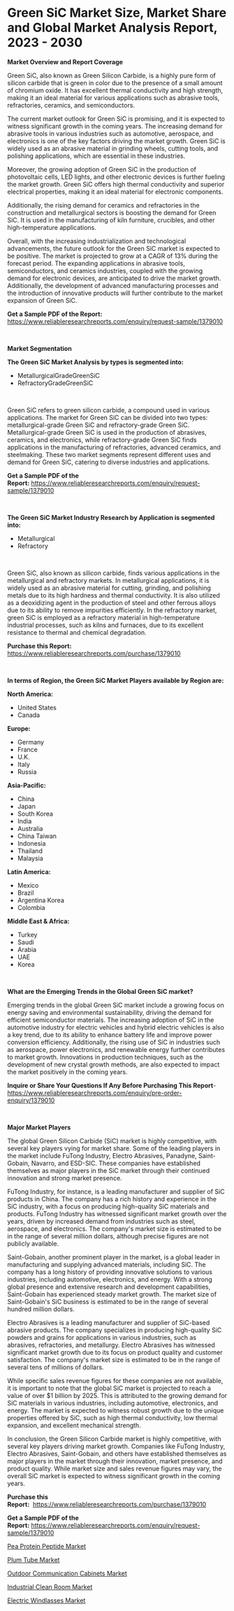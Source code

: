 <p><h1>Green SiC Market Size, Market Share and Global Market Analysis Report, 2023 - 2030</h1></p><p><strong>Market Overview and Report Coverage</strong></p>
<p><p>Green SiC, also known as Green Silicon Carbide, is a highly pure form of silicon carbide that is green in color due to the presence of a small amount of chromium oxide. It has excellent thermal conductivity and high strength, making it an ideal material for various applications such as abrasive tools, refractories, ceramics, and semiconductors.</p><p>The current market outlook for Green SiC is promising, and it is expected to witness significant growth in the coming years. The increasing demand for abrasive tools in various industries such as automotive, aerospace, and electronics is one of the key factors driving the market growth. Green SiC is widely used as an abrasive material in grinding wheels, cutting tools, and polishing applications, which are essential in these industries.</p><p>Moreover, the growing adoption of Green SiC in the production of photovoltaic cells, LED lights, and other electronic devices is further fueling the market growth. Green SiC offers high thermal conductivity and superior electrical properties, making it an ideal material for electronic components.</p><p>Additionally, the rising demand for ceramics and refractories in the construction and metallurgical sectors is boosting the demand for Green SiC. It is used in the manufacturing of kiln furniture, crucibles, and other high-temperature applications.</p><p>Overall, with the increasing industrialization and technological advancements, the future outlook for the Green SiC market is expected to be positive. The market is projected to grow at a CAGR of 13% during the forecast period. The expanding applications in abrasive tools, semiconductors, and ceramics industries, coupled with the growing demand for electronic devices, are anticipated to drive the market growth. Additionally, the development of advanced manufacturing processes and the introduction of innovative products will further contribute to the market expansion of Green SiC.</p></p>
<p><strong>Get a Sample PDF of the Report:</strong> <a href="https://www.reliableresearchreports.com/enquiry/request-sample/1379010">https://www.reliableresearchreports.com/enquiry/request-sample/1379010</a></p>
<p>&nbsp;</p>
<p><strong>Market Segmentation</strong></p>
<p><strong>The Green SiC Market Analysis by types is segmented into:</strong></p>
<p><ul><li>MetallurgicalGradeGreenSiC</li><li>RefractoryGradeGreenSiC</li></ul></p>
<p>&nbsp;</p>
<p><p>Green SiC refers to green silicon carbide, a compound used in various applications. The market for Green SiC can be divided into two types: metallurgical-grade Green SiC and refractory-grade Green SiC. Metallurgical-grade Green SiC is used in the production of abrasives, ceramics, and electronics, while refractory-grade Green SiC finds applications in the manufacturing of refractories, advanced ceramics, and steelmaking. These two market segments represent different uses and demand for Green SiC, catering to diverse industries and applications.</p></p>
<p><strong>Get a Sample PDF of the Report:</strong>&nbsp;<a href="https://www.reliableresearchreports.com/enquiry/request-sample/1379010">https://www.reliableresearchreports.com/enquiry/request-sample/1379010</a></p>
<p>&nbsp;</p>
<p><strong>The Green SiC Market Industry Research by Application is segmented into:</strong></p>
<p><ul><li>Metallurgical</li><li>Refractory</li></ul></p>
<p>&nbsp;</p>
<p><p>Green SiC, also known as silicon carbide, finds various applications in the metallurgical and refractory markets. In metallurgical applications, it is widely used as an abrasive material for cutting, grinding, and polishing metals due to its high hardness and thermal conductivity. It is also utilized as a deoxidizing agent in the production of steel and other ferrous alloys due to its ability to remove impurities efficiently. In the refractory market, green SiC is employed as a refractory material in high-temperature industrial processes, such as kilns and furnaces, due to its excellent resistance to thermal and chemical degradation.</p></p>
<p><strong>Purchase this Report:</strong>&nbsp; <a href="https://www.reliableresearchreports.com/purchase/1379010">https://www.reliableresearchreports.com/purchase/1379010</a></p>
<p>&nbsp;</p>
<p><strong>In terms of Region, the Green SiC Market Players available by Region are:</strong></p>
<p>
    <p> <strong> North America: </strong>
        <ul>
            <li>United States</li>
            <li>Canada</li>
        </ul>
        </p> 
    <p> <strong> Europe: </strong>
        <ul>
            <li>Germany</li>
            <li>France</li>
            <li>U.K.</li>
            <li>Italy</li>
            <li>Russia</li>
        </ul>
        </p> 
    <p> <strong> Asia-Pacific: </strong>
        <ul>
            <li>China</li>
            <li>Japan</li>
            <li>South Korea</li>
            <li>India</li>
            <li>Australia</li>
            <li>China Taiwan</li>
            <li>Indonesia</li>
            <li>Thailand</li>
            <li>Malaysia</li>
        </ul>
        </p> 
    <p> <strong> Latin America: </strong>
        <ul>
            <li>Mexico</li>
            <li>Brazil</li>
            <li>Argentina Korea</li>
            <li>Colombia</li>
        </ul>
        </p> 
    <p> <strong> Middle East & Africa: </strong>
        <ul>
            <li>Turkey</li>
            <li>Saudi</li>
            <li>Arabia</li>
            <li>UAE</li>
            <li>Korea</li>
        </ul>
    </p>
    </p>
<p>&nbsp;</p>
<p><strong>What are the Emerging Trends in the Global Green SiC market?</strong></p>
<p><p>Emerging trends in the global Green SiC market include a growing focus on energy saving and environmental sustainability, driving the demand for efficient semiconductor materials. The increasing adoption of SiC in the automotive industry for electric vehicles and hybrid electric vehicles is also a key trend, due to its ability to enhance battery life and improve power conversion efficiency. Additionally, the rising use of SiC in industries such as aerospace, power electronics, and renewable energy further contributes to market growth. Innovations in production techniques, such as the development of new crystal growth methods, are also expected to impact the market positively in the coming years.</p></p>
<p><strong>Inquire or Share Your Questions If Any Before Purchasing This Report</strong>- <a href="https://www.reliableresearchreports.com/enquiry/pre-order-enquiry/1379010">https://www.reliableresearchreports.com/enquiry/pre-order-enquiry/1379010</a></p>
<p>&nbsp;</p>
<p><strong>Major Market Players</strong></p>
<p><p>The global Green Silicon Carbide (SiC) market is highly competitive, with several key players vying for market share. Some of the leading players in the market include FuTong Industry, Electro Abrasives, Panadyne, Saint-Gobain, Navarro, and ESD-SIC. These companies have established themselves as major players in the SiC market through their continued innovation and strong market presence.</p><p>FuTong Industry, for instance, is a leading manufacturer and supplier of SiC products in China. The company has a rich history and experience in the SiC industry, with a focus on producing high-quality SiC materials and products. FuTong Industry has witnessed significant market growth over the years, driven by increased demand from industries such as steel, aerospace, and electronics. The company's market size is estimated to be in the range of several million dollars, although precise figures are not publicly available.</p><p>Saint-Gobain, another prominent player in the market, is a global leader in manufacturing and supplying advanced materials, including SiC. The company has a long history of providing innovative solutions to various industries, including automotive, electronics, and energy. With a strong global presence and extensive research and development capabilities, Saint-Gobain has experienced steady market growth. The market size of Saint-Gobain's SiC business is estimated to be in the range of several hundred million dollars.</p><p>Electro Abrasives is a leading manufacturer and supplier of SiC-based abrasive products. The company specializes in producing high-quality SiC powders and grains for applications in various industries, such as abrasives, refractories, and metallurgy. Electro Abrasives has witnessed significant market growth due to its focus on product quality and customer satisfaction. The company's market size is estimated to be in the range of several tens of millions of dollars.</p><p>While specific sales revenue figures for these companies are not available, it is important to note that the global SiC market is projected to reach a value of over $1 billion by 2025. This is attributed to the growing demand for SiC materials in various industries, including automotive, electronics, and energy. The market is expected to witness robust growth due to the unique properties offered by SiC, such as high thermal conductivity, low thermal expansion, and excellent mechanical strength.</p><p>In conclusion, the Green Silicon Carbide market is highly competitive, with several key players driving market growth. Companies like FuTong Industry, Electro Abrasives, Saint-Gobain, and others have established themselves as major players in the market through their innovation, market presence, and product quality. While market size and sales revenue figures may vary, the overall SiC market is expected to witness significant growth in the coming years.</p></p>
<p><strong>Purchase this Report:</strong>&nbsp;&nbsp;<a href="https://www.reliableresearchreports.com/purchase/1379010">https://www.reliableresearchreports.com/purchase/1379010</a></p>
<p></p>
<p><strong>Get a Sample PDF of the Report:</strong>&nbsp;<a href="https://www.reliableresearchreports.com/enquiry/request-sample/1379010">https://www.reliableresearchreports.com/enquiry/request-sample/1379010</a></p>
<p><p><a href="https://github.com/PeterParrish5/Market-Research-Report-List-2/blob/main/pea-protein-peptide-market.md">Pea Protein Peptide Market</a></p><p><a href="https://github.com/CliffMedina6/Market-Research-Report-List-2/blob/main/plum-tube-market.md">Plum Tube Market</a></p><p><a href="https://medium.com/@jenniferwhite656/outdoor-communication-cabinets-market-share-evolution-and-market-growth-trends-2023-2030-1e70964def84">Outdoor Communication Cabinets Market</a></p><p><a href="https://medium.com/@bonniehoppe2023/industrial-clean-room-market-trends-and-market-analysis-forecasted-for-period-2023-2030-e7dde2e48b52">Industrial Clean Room Market</a></p><p><a href="https://medium.com/@laurenglover76/electric-windlasses-market-size-and-market-trends-complete-industry-overview-2023-to-2030-42689b79d11d">Electric Windlasses Market</a></p></p>